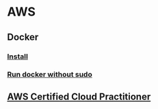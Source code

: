 # AWS

## Docker

### [Install](https://docs.docker.com/engine/install/debian/)

### [Run docker without sudo](https://docs.docker.com/engine/install/linux-postinstall/)

## [AWS Certified Cloud Practitioner](./ccp.md)
